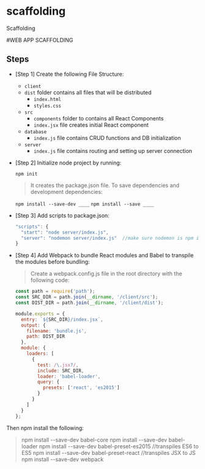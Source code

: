 # scaffolding
Scaffolding

#WEB APP SCAFFOLDING

## Steps

  - [Step 1] Create the following File Structure:

    - `client`
    - `dist`  folder contains all files that will be distributed
      - `index.html`
      - `styles.css`
    - `src`
      - `components`  folder to contains all React Components
      - `index.jsx` file creates initial React component
    - `database`
      - `index.js`  file contains CRUD functions and DB initialization
    - `server`
      - `index.js` file contains routing and setting up server connection

  - [Step 2] Initialize node project by running:

    `npm init`

    > It creates the package.json file.
    > To save dependencies and  development dependencies:

    `npm install --save-dev ____`
    `npm install --save ____`

  - [Step 3] Add scripts to package.json:

    ```javascript
    "scripts": {
      "start": "node server/index.js",
      "server": "nodemon server/index.js"  //make sure nodemon is npm installed
    }
    ```

  - [Step 4] Add Webpack to bundle React modules and Babel to transpile the modules before bundling:

    > Create a webpack.config.js file in the root directory with the following code:

    ```javascript
    const path = require('path');
    const SRC_DIR = path.join(__dirname, '/client/src');
    const DIST_DIR = path.join(__dirname, '/client/dist');

    module.exports = {
      entry: `${SRC_DIR}/index.jsx`,
      output: {
        filename: 'bundle.js',
        path: DIST_DIR
      },
      module: {
        loaders: [
          {
            test: /\.jsx?/,
            include: SRC_DIR,
            loader: 'babel-loader',
            query: {
              presets: ['react', 'es2015']
            }
          }
        ]
      }
    };
    ```

  Then npm install the following:
  >npm install --save-dev babel-core
  >npm install --save-dev babel-loader
  >npm install --save-dev babel-preset-es2015  //transpiles ES6 to ES5
  >npm install --save-dev babel-preset-react   //transpiles JSX to JS
  >npm install --save-dev webpack
